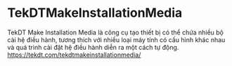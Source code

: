 # TekDTMakeInstallationMedia
TekDT Make Installation Media là công cụ tạo thiết bị có thể chứa nhiều bộ cài hệ điều hành, tương thích với nhiều loại máy tính có cấu hình khác nhau và quá trình cài đặt hệ điều hành diễn ra một cách tự động.
https://tekdt.com/tekdtmakeinstallationmedia/

